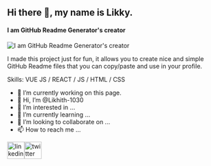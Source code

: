 ## Hi there 👋, my name is Likky.
#### I am GitHub Readme Generator's creator
![I am GitHub Readme Generator's creator](https://i.pinimg.com/originals/64/b0/d7/64b0d74e3ab4a3c0ab0076db8e7565f5.gif)

I made this project just for fun, it allows you to create nice and simple GitHub Readme files that you can copy/paste and use in your profile.

Skills: VUE JS / REACT / JS / HTML / CSS

- 🔭 I’m currently working on this page. 
- 👋 Hi, I’m @Likhith-1030
- 👀 I’m interested in ...
- 🌱 I’m currently learning ...
- 💞️ I’m looking to collaborate on ...
- 📫 How to reach me ...

[<img src='https://image.similarpng.com/very-thumbnail/2020/07/Linkedin-logo-on-transparent--background-PNG.png' alt='linkedin' height='40'>](https://www.linkedin.com/in/likhith-bavisetti-57b042238/)[<img src='https://cdn.jsdelivr.net/npm/simple-icons@3.0.1/icons/twitter.svg' alt='twitter' height='40'>](https://twitter.com/5409L)  
  
